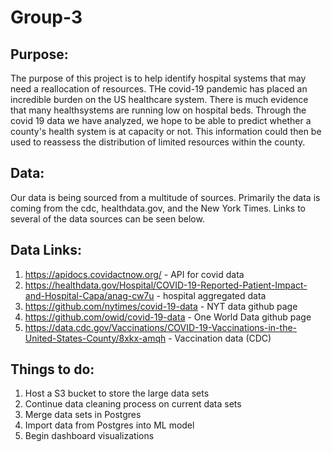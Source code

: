 # Group-3

## Purpose:
The purpose of this project is to help identify hospital systems that may need a reallocation of resources.  THe covid-19 pandemic has placed an incredible burden on the US healthcare system.  There is much evidence that many healthsystems are running low on hospital beds.  Through the covid 19 data we have analyzed, we hope to be able to predict whether a county's health system is at capacity or not.  This information could then be used to reassess the distribution of limited resources within the county.

## Data:
Our data is being sourced from a multitude of sources.  Primarily the data is coming from the cdc, healthdata.gov, and the New York Times.  Links to several of the data sources can be seen below.
## Data Links:

1. https://apidocs.covidactnow.org/ - API for covid data
2. https://healthdata.gov/Hospital/COVID-19-Reported-Patient-Impact-and-Hospital-Capa/anag-cw7u - hospital aggregated data
3. https://github.com/nytimes/covid-19-data - NYT data github page
4. https://github.com/owid/covid-19-data - One World Data github page
5. https://data.cdc.gov/Vaccinations/COVID-19-Vaccinations-in-the-United-States-County/8xkx-amqh - Vaccination data (CDC)

## Things to do:
1. Host a S3 bucket to store the large data sets
2. Continue data cleaning process on current data sets
3. Merge data sets in Postgres
4. Import data from Postgres into ML model
5. Begin dashboard visualizations